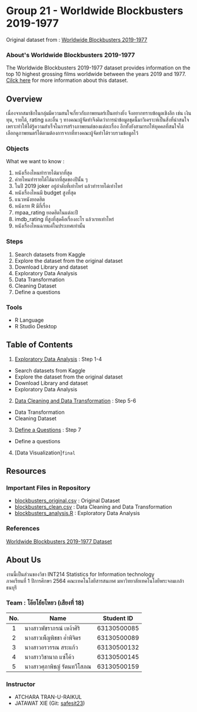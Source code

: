 # Group 21 - Worldwide Blockbusters 2019-1977

Original dataset from : [Worldwide Blockbusters 2019-1977](https://www.kaggle.com/narmelan/top-ten-blockbusters-20191977)


### About's Worldwide Blockbusters 2019-1977

The Worldwide Blockbusters 2019-1977 dataset provides information on the top 10 highest grossing films worldwide between the years 2019 and 1977. [Cilck here](https://github.com/sit-2021-int214/021-Worldwide-Blockbusters-2019-1977/blob/main/Blockbusters_2019-1977.csv) for more information about this dataset.


## Overview

เนื่องจากสมาชิกในกลุ่มมีความสนใจเกี่ยวกับภาพยนตร์เป็นอย่างยิ่ง จึงอยากทราบข้อมูลเชิงลึก เช่น เงินทุน, รายได้, rating และอื่น ๆ ทางคณะผู้จัดทำจึงคิดว่าการนำข้อมูลชุดนี้มาวิเคราะห์เป็นสิ่งที่น่าสนใจเพราะทำให้ได้รู้ความสำเร็จในการสร้างภาพยนต์ของแต่ละเรื่อง อีกทั้งยังสามารถให้บุคคลที่สนใจได้เลือกดูภาพยนตร์ได้ตามต้องการจากที่ทางคณะผู้จัดทำได้รวบรวมข้อมูลไว้


### Objects

What we want to know :

1. หนังเรื่องไหนทำรายได้มากที่สุด
2. ค่ายไหนทำรายได้ได้มากที่สุดของปีนั้น ๆ
3. ในปี 2019 joker อยู่ลำดับที่เท่าไหร่ แล้วทำรายได่เท่าไหร่
4. หนังเรื่องไหนมี budget สูงที่สุด
5. แนวหนังยอดฮิต
6. หนังเรท R มีกี่เรื่อง
7. mpaa_rating ยอดฮิตในแต่ละปี
8. imdb_rating ที่สูงที่สุดคือเรื่องอะไร แล้วเรทเท่าไหร่
9. หนังเรื่องไหนฉายแค่ในประเทศเท่านั้น


### Steps

1. Search datasets from Kaggle
2. Explore the dataset from the original dataset
3. Download Library and dataset
4. Exploratory Data Analysis
5. Data Transformation
6. Cleaning Dataset
7. Define a questions

 
### Tools

- R Language
- R Studio Desktop


## Table of Contents

1. [Exploratory Data Analysis](https://github.com/sit-2021-int214/021-Worldwide-Blockbusters-2019-1977/blob/main/data_analysis.md) : Step 1-4
- Search datasets from Kaggle
- Explore the dataset from the original dataset
- Download Library and dataset
- Exploratory Data Analysis
2. [Data Cleaning and Data Transformation](https://github.com/sit-2021-int214/021-Worldwide-Blockbusters-2019-1977/blob/main/transformation&clean.md) : Step 5-6
- Data Transformation
- Cleaning Dataset
3. [Define a Questions](https://github.com/sit-2021-int214/021-Worldwide-Blockbusters-2019-1977/blob/main/definequestion.md) : Step 7
- Define a questions
4. [Data Visualization]`final`

## Resources

### Important Files in Repository
- [blockbusters_original.csv](https://github.com/sit-2021-int214/021-Worldwide-Blockbusters-2019-1977/blob/main/Blockbusters_2019-1977.csv) : Original Dataset
- [blockbusters_clean.csv](https://github.com/sit-2021-int214/021-Worldwide-Blockbusters-2019-1977/blob/main/blockbusters_clean.csv) : Data Cleaning and Data Transformation
- [blockbusters_analysis.R]() : Exploratory Data Analysis


### References
[Worldwide Blockbusters 2019-1977 Dataset](https://www.kaggle.com/narmelan/top-ten-blockbusters-20191977)

## About Us

งานนี้เป็นส่วนของวิชา INT214 Statistics for Information technology <br/> ภาคเรียนที่ 1 ปีการศึกษา 2564 คณะเทคโนโลยีสารสนเทศ มหาวิทยาลัยเทคโนโลยีพระจอมเกล้าธนบุรี

### Team : โอ๊ยโย้ยโหยว (เสียงที่ 18)

| No. | Name                     |  Student ID   |
|:---:|--------------------------|---------------|
|  1  | นางสาวพัชราภรณ์ เหง้าศิริ     |  63130500085  |
|  2  | นางสาวเพ็ญพิชชา อ่ำพิจิตร     |  63130500089  |
|  3  | นางสาวอรวรรณ สระแก้ว      |  63130500132  |
|  4  | นางสาววิชานาถ แซ่โค้ว       |  63130500145  |
|  5  | นางสาวศุภาพิชญ์ รัตนทวีโสภณ   |  63130500159  |


### Instructor

- ATCHARA TRAN-U-RAIKUL
- JATAWAT XIE (Git: [safesit23](https://github.com/safesit23))

